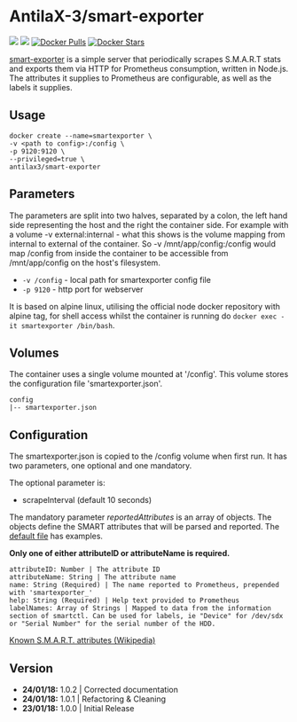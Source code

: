 # AntilaX-3/smart-exporter
[![](https://images.microbadger.com/badges/version/antilax3/smart-exporter:1.0.2.svg)](https://microbadger.com/images/antilax3/smart-exporter:1.0.2 "Get your own version badge on microbadger.com") [![](https://images.microbadger.com/badges/image/antilax3/smart-exporter:1.0.2.svg)](https://microbadger.com/images/antilax3/smart-exporter:1.0.2 "Get your own image badge on microbadger.com") [![Docker Pulls](https://img.shields.io/docker/pulls/antilax3/smart-exporter.svg)](https://hub.docker.com/r/antilax3/smart-exporter/) [![Docker Stars](https://img.shields.io/docker/stars/antilax3/smart-exporter.svg)](https://hub.docker.com/r/antilax3/smart-exporter/)

[smart-exporter](https://github.com/AntilaX-3/docker-smartexporter) is a simple server that periodically scrapes S.M.A.R.T stats and exports them via HTTP for Prometheus consumption, written in Node.js.
The attributes it supplies to Prometheus are configurable, as well as the labels it supplies. 
## Usage
```
docker create --name=smartexporter \
-v <path to config>:/config \
-p 9120:9120 \
--privileged=true \
antilax3/smart-exporter
```
## Parameters
The parameters are split into two halves, separated by a colon, the left hand side representing the host and the right the container side. For example with a volume -v external:internal - what this shows is the volume mapping from internal to external of the container. So -v /mnt/app/config:/config would map /config from inside the container to be accessible from /mnt/app/config on the host's filesystem.

- `-v /config` - local path for smartexporter config file
- `-p 9120` - http port for webserver

It is based on alpine linux, utilising the official node docker repository with alpine tag, for shell access whilst the container is running do `docker exec -it smartexporter /bin/bash`.

## Volumes

The container uses a single volume mounted at '/config'. This volume stores the configuration file 'smartexporter.json'.

    config
    |-- smartexporter.json

## Configuration

The smartexporter.json is copied to the /config volume when first run. It has two parameters, one optional and one mandatory.

The optional parameter is:
 - scrapeInterval (default 10 seconds)
 
The mandatory parameter *reportedAttributes* is an array of objects. The objects define the SMART attributes that will be parsed and reported. The [default file](https://github.com/AntilaX-3/docker-smartexporter/blob/master/root/app/src/config/default.json) has examples. 
 
 **Only one of either attributeID or attributeName is required.**
 
    attributeID: Number | The attribute ID
    attributeName: String | The attribute name
    name: String (Required) | The name reported to Prometheus, prepended with 'smartexporter_'
    help: String (Required) | Help text provided to Prometheus
    labelNames: Array of Strings | Mapped to data from the information section of smartctl. Can be used for labels, ie "Device" for /dev/sdx or "Serial Number" for the serial number of the HDD. 
     
[Known S.M.A.R.T. attributes (Wikipedia)](https://en.wikipedia.org/w/index.php?title=S.M.A.R.T.#Known_ATA_S.M.A.R.T._attributes)
## Version
- **24/01/18:** 1.0.2 | Corrected documentation
- **24/01/18:** 1.0.1 | Refactoring & Cleaning
- **23/01/18:** 1.0.0 | Initial Release